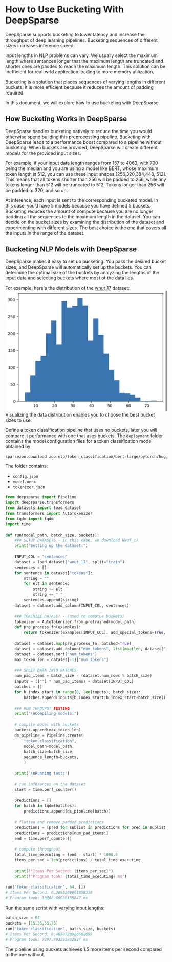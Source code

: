 <!--
Copyright (c) 2021 - present / Neuralmagic, Inc. All Rights Reserved.

Licensed under the Apache License, Version 2.0 (the "License");
you may not use this file except in compliance with the License.
You may obtain a copy of the License at

   http://www.apache.org/licenses/LICENSE-2.0

Unless required by applicable law or agreed to in writing,
software distributed under the License is distributed on an "AS IS" BASIS,
WITHOUT WARRANTIES OR CONDITIONS OF ANY KIND, either express or implied.
See the License for the specific language governing permissions and
limitations under the License.
-->
# How to Use Bucketing With DeepSparse 
DeepSparse supports bucketing to lower latency and increase the throughput of deep learning pipelines. Bucketing sequences of different sizes increases inference speed.

Input lengths in NLP problems can vary. We usually select the maximum length where sentences longer that the maximum length are truncated and shorter ones are padded to reach the maximum length. This solution can be inefficient for real-wrld application leading to more memory utilization.  

Bucketing is a solution that places sequences of varying lengths in different buckets. It is more efficient because it reduces the amount of padding required. 

In this document, we will explore how to use bucketing with DeepSparse. 

## How Bucketing Works in DeepSparse 
DeepSparse handles bucketing natively to reduce the time you would otherwise spend building this preprocessing pipeline. Bucketing with DeepSparse leads to a performance boost compared to a pipeline without bucketing. When buckets are provided, DeepSparse will create different models for the provided input sizes.

For example, if your input data length ranges from 157 to 4063, with 700 being the median and you are using a model like BERT, whose maximum token length is 512, you can use these input shapes [256,320,384,448, 512]. This means that all tokens shorter than 256 will be padded to 256, while any tokens longer than 512 will be truncated to 512. Tokens longer than 256 will be padded to 320, and so on. 

At inference, each input is sent to the corresponding bucketed model. In this case, you’d have 5 models because you have defined 5 buckets. Bucketing reduces the amount of compute because you are no longer padding all the sequences to the maximum length in the dataset. You can decide on the bucket sizes by examining the distribution of the dataset and experimenting with different sizes. The best choice is the one that covers all the inputs in the range of the dataset. 

## Bucketing NLP Models with DeepSparse 
DeepSparse makes it easy to set up bucketing. You pass the desired bucket sizes, and DeepSparse will automatically set up the buckets. You can determine the optimal size of the buckets by analyzing the lengths of the input data and selecting buckets where most of the data lies. 

For example, here's the distribution of the [wnut_17](https://huggingface.co/datasets/wnut_17) dataset: 
![image](images/wnut.png)
Visualizing the data distribution enables you to choose the best bucket sizes to use. 

Define a token classification pipeline that uses no buckets, later you will compare it performance with one that uses buckets. The `deployment` folder contains the model configuration files for a token classification model obtained by:
```bash 
sparsezoo.download zoo:nlp/token_classification/bert-large/pytorch/huggingface/conll2003/base-none --save-dir ./dense-model
```
The folder contains:
- `config.json`
- `model.onnx`
- `tokenizer.json`

```python
from deepsparse import Pipeline
import deepsparse.transformers
from datasets import load_dataset
from transformers import AutoTokenizer
from tqdm import tqdm
import time

def run(model_path, batch_size, buckets):
    ### SETUP DATASETS - in this case, we download WNUT_17
    print("Setting up the dataset:")
    
    INPUT_COL = "sentences"
    dataset = load_dataset("wnut_17", split="train")
    sentences = []
    for sentence in dataset["tokens"]:
        string = ""
        for elt in sentence:
            string += elt
            string += " "
        sentences.append(string)
    dataset = dataset.add_column(INPUT_COL, sentences)
    
    ### TOKENIZE DATASET - (used to comptue buckets)
    tokenizer = AutoTokenizer.from_pretrained(model_path)
    def pre_process_fn(examples):
        return tokenizer(examples[INPUT_COL], add_special_tokens=True, return_tensors="np",padding=False,truncation=False)

    dataset = dataset.map(pre_process_fn, batched=True)
    dataset = dataset.add_column("num_tokens", list(map(len, dataset["input_ids"])))
    dataset = dataset.sort("num_tokens")
    max_token_len = dataset[-1]["num_tokens"]
    
    ### SPLIT DATA INTO BATCHES
    num_pad_items = batch_size - (dataset.num_rows % batch_size)
    inputs = ([""] * num_pad_items) + dataset[INPUT_COL]
    batches = []
    for b_index_start in range(0, len(inputs), batch_size):
        batches.append(inputs[b_index_start:b_index_start+batch_size])
    
    ### RUN THROUPUT TESTING
    print("\nCompiling models:")
    
    # compile model with buckets
    buckets.append(max_token_len)
    ds_pipeline = Pipeline.create(
        "token_classification",
        model_path=model_path, 
        batch_size=batch_size,
        sequence_length=buckets,
        )

    print("\nRunning test:")
    
    # run inferences on the dataset
    start = time.perf_counter()
    
    predictions = []
    for batch in tqdm(batches): 
        predictions.append(ds_pipeline(batch))
    
    # flatten and remove padded predictions
    predictions = [pred for sublist in predictions for pred in sublist.predictions]
    predictions = predictions[num_pad_items:]
    end = time.perf_counter()
    
    # compute throughput
    total_time_executing = (end - start) * 1000.0 
    items_per_sec = len(predictions) / total_time_executing
    
    print(f"Items Per Second: {items_per_sec}")
    print(f"Program took: {total_time_executing} ms")

run("token_classification", 64, [])
# Items Per Second: 0.3089200801858338
# Program took: 10986.66036198847 ms
```

Run the same script with varying input lengths: 
```python
batch_size = 64
buckets = [15,35,55,75]
run("token_classification", batch_size, buckets)
# Items Per Second: 0.4650720926682699
# Program took: 7297.793295932934 ms
```
The pipeline using buckets achieves 1.5 more items per second compared to the one without. 
